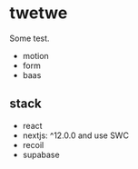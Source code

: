 # twetwe

Some test.

- motion
- form
- baas

## stack

- react
- nextjs: ^12.0.0 and use SWC
- recoil
- supabase

